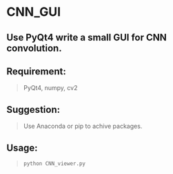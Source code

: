 # CNN_GUI
## Use PyQt4 write a small GUI for CNN convolution.

## **Requirement**:

> PyQt4, numpy, cv2

## **Suggestion**:

> Use Anaconda or pip to achive packages.

## **Usage**:

>`python CNN_viewer.py`
